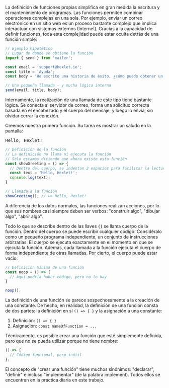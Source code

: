 
La definición de funciones propias simplifica en gran medida la escritura y el mantenimiento de programas. Las funciones permiten combinar operaciones complejas en una sola. Por ejemplo, enviar un correo electrónico en un sitio web es un proceso bastante complejo que implica interactuar con sistemas externos (Internet). Gracias a la capacidad de definir funciones, toda esta complejidad puede estar oculta detrás de una función simple:

```javascript
// Ejemplo hipotético
// Lugar de donde se obtiene la función
import { send } from 'mailer';

const email = 'support@hexlet.io';
const title = 'Ayuda';
const body = 'He escrito una historia de éxito, ¿cómo puedo obtener un descuento?';

// Una pequeña llamada - y mucha lógica interna
send(email, title, body);
```

Internamente, la realización de una llamada de este tipo tiene bastante lógica. Se conecta al servidor de correo, forma una solicitud correcta basada en el encabezado y el cuerpo del mensaje, y luego lo envía, sin olvidar cerrar la conexión.

Creemos nuestra primera función. Su tarea es mostrar un saludo en la pantalla:

<pre class='hexlet-basics-output'>Hello, Hexlet!</pre>

```javascript
// Definición de la función
// La definición no llama ni ejecuta la función
// Sólo estamos diciendo que ahora existe esta función
const showGreeting = () => {
  // Dentro del cuerpo, se indentan 2 espacios para facilitar la lectura
  const text = 'Hello, Hexlet!';
  console.log(text);
}

// Llamada a la función
showGreeting(); // => Hello, Hexlet!
```

A diferencia de los datos normales, las funciones realizan acciones, por lo que sus nombres casi siempre deben ser verbos: "construir algo", "dibujar algo", "abrir algo".

Todo lo que se describe dentro de las llaves `{}` se llama cuerpo de la función. Dentro del cuerpo se puede escribir cualquier código. Considéralo como un pequeño programa independiente, un conjunto de instrucciones arbitrarias. El cuerpo se ejecuta exactamente en el momento en que se ejecuta la función. Además, cada llamada a la función ejecuta el cuerpo de forma independiente de otras llamadas. Por cierto, el cuerpo puede estar vacío:

```javascript
// Definición mínima de una función
const noop = () => {
  // Aquí podría haber código, pero no lo hay
}

noop();
```

La definición de una función se parece sospechosamente a la creación de una constante. De hecho, en realidad, la definición de una función consta de dos partes: la definición en sí `() => { }` y la asignación a una constante:

1. Definición: `() => { }`
2. Asignación: `const nameOfFunction = ...`

Técnicamente, es posible crear una función que esté simplemente definida, pero que no se pueda utilizar porque no tiene nombre:

```javascript
() => {
  // Código funcional, pero inútil
};
```

El concepto de "crear una función" tiene muchos sinónimos: "declarar", "definir" e incluso "implementar" (de la palabra implement). Todos ellos se encuentran en la práctica diaria en este trabajo.
